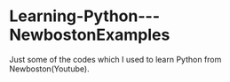 # Learning-Python---NewbostonExamples

Just some of the codes which I used to learn Python from Newboston(Youtube).
